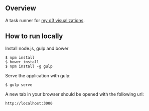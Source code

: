 ## Overview

A task runner for [my d3 visualizations](https://bl.ocks.org/ch-bu).

## How to run locally

Install node.js, gulp and bower

```
$ npm install
$ bower install
$ npm install -g gulp
```

Serve the application with gulp:

```
$ gulp serve
```

A new tab in your browser should be opened with the following url:

```
http://localhost:3000
```
